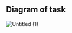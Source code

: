 ## Diagram of task
![Untitled (1)](https://user-images.githubusercontent.com/105854053/177558941-8585a32f-7dea-48bf-9c2c-929b9e1fcea1.jpg)
